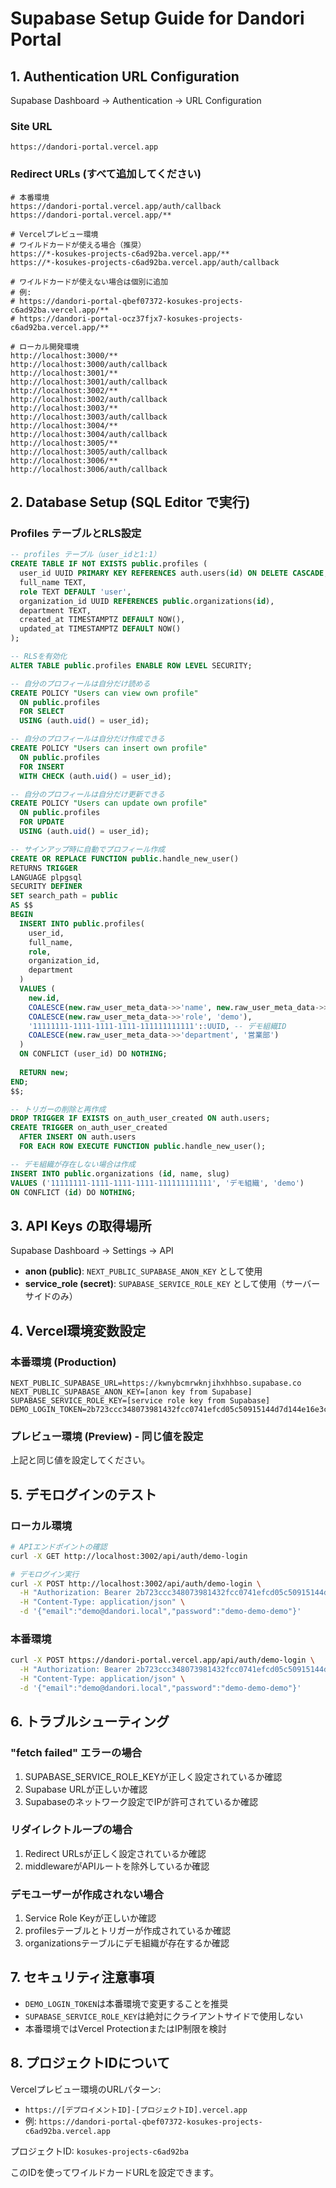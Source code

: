 # Supabase Setup Guide for Dandori Portal

## 1. Authentication URL Configuration
Supabase Dashboard → Authentication → URL Configuration

### Site URL
```
https://dandori-portal.vercel.app
```

### Redirect URLs (すべて追加してください)
```
# 本番環境
https://dandori-portal.vercel.app/auth/callback
https://dandori-portal.vercel.app/**

# Vercelプレビュー環境
# ワイルドカードが使える場合（推奨）
https://*-kosukes-projects-c6ad92ba.vercel.app/**
https://*-kosukes-projects-c6ad92ba.vercel.app/auth/callback

# ワイルドカードが使えない場合は個別に追加
# 例:
# https://dandori-portal-qbef07372-kosukes-projects-c6ad92ba.vercel.app/**
# https://dandori-portal-ocz37fjx7-kosukes-projects-c6ad92ba.vercel.app/**

# ローカル開発環境
http://localhost:3000/**
http://localhost:3000/auth/callback
http://localhost:3001/**
http://localhost:3001/auth/callback
http://localhost:3002/**
http://localhost:3002/auth/callback
http://localhost:3003/**
http://localhost:3003/auth/callback
http://localhost:3004/**
http://localhost:3004/auth/callback
http://localhost:3005/**
http://localhost:3005/auth/callback
http://localhost:3006/**
http://localhost:3006/auth/callback
```

## 2. Database Setup (SQL Editor で実行)

### Profiles テーブルとRLS設定
```sql
-- profiles テーブル（user_idと1:1）
CREATE TABLE IF NOT EXISTS public.profiles (
  user_id UUID PRIMARY KEY REFERENCES auth.users(id) ON DELETE CASCADE,
  full_name TEXT,
  role TEXT DEFAULT 'user',
  organization_id UUID REFERENCES public.organizations(id),
  department TEXT,
  created_at TIMESTAMPTZ DEFAULT NOW(),
  updated_at TIMESTAMPTZ DEFAULT NOW()
);

-- RLSを有効化
ALTER TABLE public.profiles ENABLE ROW LEVEL SECURITY;

-- 自分のプロフィールは自分だけ読める
CREATE POLICY "Users can view own profile" 
  ON public.profiles
  FOR SELECT 
  USING (auth.uid() = user_id);

-- 自分のプロフィールは自分だけ作成できる
CREATE POLICY "Users can insert own profile" 
  ON public.profiles
  FOR INSERT 
  WITH CHECK (auth.uid() = user_id);

-- 自分のプロフィールは自分だけ更新できる
CREATE POLICY "Users can update own profile" 
  ON public.profiles
  FOR UPDATE 
  USING (auth.uid() = user_id);

-- サインアップ時に自動でプロフィール作成
CREATE OR REPLACE FUNCTION public.handle_new_user()
RETURNS TRIGGER
LANGUAGE plpgsql 
SECURITY DEFINER
SET search_path = public
AS $$
BEGIN
  INSERT INTO public.profiles(
    user_id, 
    full_name, 
    role,
    organization_id,
    department
  )
  VALUES (
    new.id,
    COALESCE(new.raw_user_meta_data->>'name', new.raw_user_meta_data->>'full_name', 'Demo User'),
    COALESCE(new.raw_user_meta_data->>'role', 'demo'),
    '11111111-1111-1111-1111-111111111111'::UUID, -- デモ組織ID
    COALESCE(new.raw_user_meta_data->>'department', '営業部')
  )
  ON CONFLICT (user_id) DO NOTHING;
  
  RETURN new;
END;
$$;

-- トリガーの削除と再作成
DROP TRIGGER IF EXISTS on_auth_user_created ON auth.users;
CREATE TRIGGER on_auth_user_created
  AFTER INSERT ON auth.users
  FOR EACH ROW EXECUTE FUNCTION public.handle_new_user();

-- デモ組織が存在しない場合は作成
INSERT INTO public.organizations (id, name, slug)
VALUES ('11111111-1111-1111-1111-111111111111', 'デモ組織', 'demo')
ON CONFLICT (id) DO NOTHING;
```

## 3. API Keys の取得場所
Supabase Dashboard → Settings → API

- **anon (public)**: `NEXT_PUBLIC_SUPABASE_ANON_KEY` として使用
- **service_role (secret)**: `SUPABASE_SERVICE_ROLE_KEY` として使用（サーバーサイドのみ）

## 4. Vercel環境変数設定

### 本番環境 (Production)
```
NEXT_PUBLIC_SUPABASE_URL=https://kwnybcmrwknjihxhhbso.supabase.co
NEXT_PUBLIC_SUPABASE_ANON_KEY=[anon key from Supabase]
SUPABASE_SERVICE_ROLE_KEY=[service role key from Supabase]
DEMO_LOGIN_TOKEN=2b723ccc348073981432fcc0741efcd05c50915144d7d144e16e3cf384a85134
```

### プレビュー環境 (Preview) - 同じ値を設定
上記と同じ値を設定してください。

## 5. デモログインのテスト

### ローカル環境
```bash
# APIエンドポイントの確認
curl -X GET http://localhost:3002/api/auth/demo-login

# デモログイン実行
curl -X POST http://localhost:3002/api/auth/demo-login \
  -H "Authorization: Bearer 2b723ccc348073981432fcc0741efcd05c50915144d7d144e16e3cf384a85134" \
  -H "Content-Type: application/json" \
  -d '{"email":"demo@dandori.local","password":"demo-demo-demo"}'
```

### 本番環境
```bash
curl -X POST https://dandori-portal.vercel.app/api/auth/demo-login \
  -H "Authorization: Bearer 2b723ccc348073981432fcc0741efcd05c50915144d7d144e16e3cf384a85134" \
  -H "Content-Type: application/json" \
  -d '{"email":"demo@dandori.local","password":"demo-demo-demo"}'
```

## 6. トラブルシューティング

### "fetch failed" エラーの場合
1. SUPABASE_SERVICE_ROLE_KEYが正しく設定されているか確認
2. Supabase URLが正しいか確認
3. Supabaseのネットワーク設定でIPが許可されているか確認

### リダイレクトループの場合
1. Redirect URLsが正しく設定されているか確認
2. middlewareがAPIルートを除外しているか確認

### デモユーザーが作成されない場合
1. Service Role Keyが正しいか確認
2. profilesテーブルとトリガーが作成されているか確認
3. organizationsテーブルにデモ組織が存在するか確認

## 7. セキュリティ注意事項

- `DEMO_LOGIN_TOKEN`は本番環境で変更することを推奨
- `SUPABASE_SERVICE_ROLE_KEY`は絶対にクライアントサイドで使用しない
- 本番環境ではVercel ProtectionまたはIP制限を検討

## 8. プロジェクトIDについて

Vercelプレビュー環境のURLパターン:
- `https://[デプロイメントID]-[プロジェクトID].vercel.app`
- 例: `https://dandori-portal-qbef07372-kosukes-projects-c6ad92ba.vercel.app`

プロジェクトID: `kosukes-projects-c6ad92ba`

このIDを使ってワイルドカードURLを設定できます。